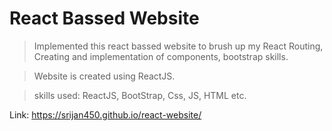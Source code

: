 # React Bassed Website

> Implemented this react bassed website to brush up my React Routing, Creating and implementation of components, bootstrap skills.

> Website is created using ReactJS.

> skills used: ReactJS, BootStrap, Css, JS, HTML etc.

Link: https://srijan450.github.io/react-website/
